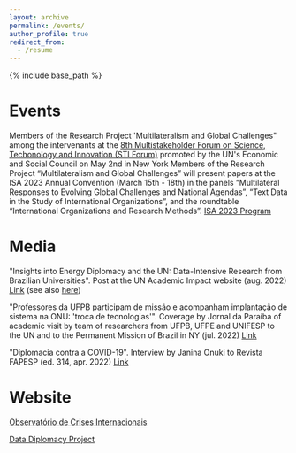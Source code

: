 ```yaml
---
layout: archive
permalink: /events/
author_profile: true
redirect_from:
  - /resume
---
```


{% include base_path %}

Events
======
Members of the Research Project 'Multilateralism and Global Challenges" among the intervenants at the [8th Multistakeholder Forum on Science, Techonology and Innovation (STI Forum)](https://event.unitar.org/full-catalog/2023-sti-forum-official-side-event-data-diplomacy-making-international-diplomacy-more) promoted by the UN's Economic and Social Council on May 2nd in New York
Members of the Research Project “Multilateralism and Global Challenges” will present papers at the ISA 2023 Annual Convention (March 15th - 18th) in the panels “Multilateral Responses to Evolving Global Challenges and National Agendas”, “Text Data in the Study of International Organizations”, and the roundtable “International Organizations and Research Methods”. [ISA 2023 Program](https://www.isanet.org/Conferences/ISA2023/Program)
 
Media
======

"Insights into Energy Diplomacy and the UN: Data-Intensive Research from Brazilian Universities". Post at the UN Academic Impact website (aug. 2022) [Link](https://www.un.org/en/academic-impact/insights-energy-diplomacy-and-un-data-intensive-research-brazilian-universities) (see also [here](https://www.ufpe.br/agencia/noticias/-/asset_publisher/dlhi8nsrz4hK/content/projetos-de-pesquisa-de-universidades-do-nordeste-sao-destaque-no-site-da-onu/40615))

"Professores da UFPB participam de missão e acompanham implantação de sistema na ONU: 'troca de tecnologias'". Coverage by Jornal da Paraíba of academic visit by team of researchers from UFPB, UFPE and UNIFESP to the UN and to the Permanent Mission of Brazil in NY (jul. 2022) [Link](https://jornaldaparaiba.com.br/educacao/2022/07/22/professores-ufpb-missao-onu)

"Diplomacia contra a COVID-19". Interview by Janina Onuki to Revista FAPESP (ed. 314, apr. 2022) [Link](https://revistapesquisa.fapesp.br/diplomacia-contra-a-covid-19/)
 
Website
======
[Observatório de Crises Internacionais](https://sites.ufpe.br/oci/)

[Data Diplomacy Project](https://www.datadiplomacyproject.com)
